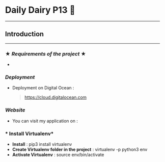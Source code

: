 # Daily Dairy P13 👵

---
## Introduction


___

### ★ *Requirements of the project* ★

- 

### *Deployment*

- Deployment on Digital Ocean :
  > https://cloud.digitalocean.com
  
### *Website*

-  You can visit my application on : 
  > 


### * Install Virtualenv*

- **Install** : pip3 install virtualenv
- **Create Virtualenv folder in the project** : virtualenv -p python3 env
- **Activate Virtualenv** : source env/bin/activate
